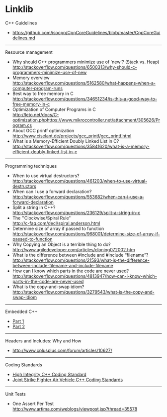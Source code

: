 # Linklib

C++ Guidelines  
  * https://github.com/isocpp/CppCoreGuidelines/blob/master/CppCoreGuidelines.md

---

Resource management
  * Why should C++ programmers minimize use of 'new'? (Stack vs. Heap)  
    http://stackoverflow.com/questions/6500313/why-should-c-programmers-minimize-use-of-new
  * Memory overview  
    http://stackoverflow.com/questions/5162580/what-happens-when-a-computer-program-runs
  * Best way to free memory in C  
    http://stackoverflow.com/questions/34651234/is-this-a-good-way-to-free-memory-in-c
  * Optimization of Computer Programs in C  
    http://leto.net/docs/C-optimization.phphttps://www.mikrocontroller.net/attachment/305626/Program.cs
  * About GCC printf optimization  
    http://www.ciselant.de/projects/gcc_printf/gcc_printf.html
  * What is a Memory-Efficient Doubly Linked List in C?
    http://stackoverflow.com/questions/35841620/what-is-a-memory-efficient-doubly-linked-list-in-c

---

Programming techniques
  * When to use virtual destructors?  
    http://stackoverflow.com/questions/461203/when-to-use-virtual-destructors
  * When can I use a forward declaration?  
    http://stackoverflow.com/questions/553682/when-can-i-use-a-forward-declaration
  * Split a string in C++?  
    http://stackoverflow.com/questions/236129/split-a-string-in-c
  * The ''Clockwise/Spiral Rule''  
    http://c-faq.com/decl/spiral.anderson.html
  * Determine size of array if passed to function  
    http://stackoverflow.com/questions/968001/determine-size-of-array-if-passed-to-function
  * Why Copying an Object is a terrible thing to do?  
    http://www.agiledeveloper.com/articles/cloning072002.htm  
  * What is the difference between #include <filename> and #include “filename”?  
    http://stackoverflow.com/questions/21593/what-is-the-difference-between-include-filename-and-include-filename
  * How can I know which parts in the code are never used?  
    http://stackoverflow.com/questions/4813947/how-can-i-know-which-parts-in-the-code-are-never-used
  * What is the copy-and-swap idiom?  
    http://stackoverflow.com/questions/3279543/what-is-the-copy-and-swap-idiom

---

Embedded C++
  * [Part 1](http://www.embedded.com/design/programming-languages-and-tools/4438660/3/Modern-C--in-embedded-systems---Part-1--Myth-and-Reality)
  * [Part 2](http://www.embedded.com/design/programming-languages-and-tools/4438679/Modern-C--embedded-systems---Part-2--Evaluating-C--?isCmsPreview=true)

---

Headers and Includes: Why and How
  * http://www.cplusplus.com/forum/articles/10627/  

---

Coding Standards
  * [High Integrity C++ Coding Standard](http://www.codingstandard.com/section/index/)
  * [Joint Strike Fighter Air Vehicle C++ Coding Standards](http://www.stroustrup.com/JSF-AV-rules.pdf)
  
---

Unit Tests
  * One Assert Per Test  
    http://www.artima.com/weblogs/viewpost.jsp?thread=35578
